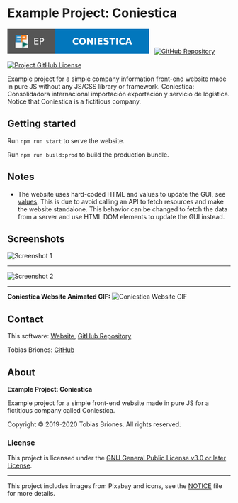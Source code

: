 # Example Project: Coniestica

[![EP](https://raw.githubusercontent.com/tobiasbriones/images/main/example-projects/example.programming.web.coniestica/ep-coniestica-badge.svg)](https://tobiasbriones.github.io/example-project/ep/coniestica)
&nbsp;
[![GitHub Repository](https://raw.githubusercontent.com/tobiasbriones/general-images/main/example-projects/badges/ep-gh-repo-badge.svg)](https://github.com/tobiasbriones/ep-coniestica)

[![Project GitHub License](https://img.shields.io/github/license/tobiasbriones/example.programming.web.coniestica.svg?style=flat-square)](https://github.com/tobiasbriones/ep-coniestica/blob/main/LICENSE)

Example project for a simple company information front-end website made in pure
JS without any JS/CSS library or framework. Coniestica: Consolidadora
internacional importación exportación y servicio de logística. Notice that
Coniestica is a fictitious company.

## Getting started

Run `npm run start` to serve the website.

Run `npm run build:prod` to build the production bundle.

## Notes

- The website uses hard-coded HTML and values to update the GUI,
  see [values](./src/js/values). This is due to avoid calling an API to fetch
  resources and make the website standalone. This behavior can be changed to
  fetch the data from a server and use HTML DOM elements to update the GUI
  instead.

## Screenshots

![Screenshot 1](https://github.com/tobiasbriones/ep-coniestica/releases/download/v2.0.0/screenshot-1.png)

---

![Screenshot 2](https://github.com/tobiasbriones/ep-coniestica/releases/download/v2.0.0/screenshot-2.png)

---

**Coniestica Website Animated GIF:**
![Coniestica Website GIF](https://github.com/tobiasbriones/ep-coniestica/releases/download/v2.0.0/coniestica-website.gif)

## Contact

This software: [Website](https://tobiasbriones.github.io/ep-coniestica),
[GitHub Repository](https://github.com/tobiasbriones/ep-coniestica)

Tobias Briones: [GitHub](https://github.com/tobiasbriones)

## About

**Example Project: Coniestica**

Example project for a simple front-end website made in pure JS for a fictitious
company called Coniestica.

Copyright © 2019-2020 Tobias Briones. All rights reserved.

### License

This project is licensed under
the [GNU General Public License v3.0 or later License](./LICENSE).

---

This project includes images from Pixabay and icons, see the [NOTICE](./NOTICE.md)
file for more details.
